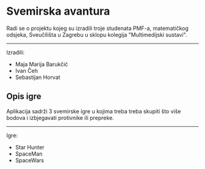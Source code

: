 # Svemirska avantura

Radi se o projektu kojeg su izradili troje studenata PMF-a, matematičkog odsjeka, Sveučilišta u Zagrebu u sklopu kolegija "Multimedijski sustavi".
<hr />
Izradili:
<ul>
  <li> Maja Marija Barukčić </li>
  <li> Ivan Čeh </li>
  <li> Sebastijan Horvat </li>
</ul>

## Opis igre

Aplikacija sadrži 3 svemirske igre u kojima treba treba skupiti što više bodova i izbjegavati protivnike ili prepreke.
<hr />
Igre:
<ul>
  <li> Star Hunter </li>
  <li> SpaceMan </li>
  <li> SpaceWars </li>
</ul>
